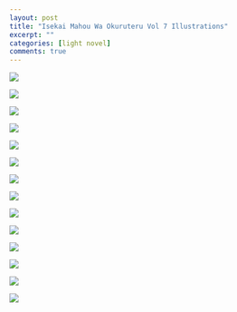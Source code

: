 ```yaml
---
layout: post
title: "Isekai Mahou Wa Okuruteru Vol 7 Illustrations"
excerpt: ""
categories: [light novel]
comments: true
---
```

![](https://raw.githubusercontent.com/EstherZerstorerisch/EstherZerstorerisch.github.io/master/img/FrontMatter1.jpg)

![](https://raw.githubusercontent.com/EstherZerstorerisch/EstherZerstorerisch.github.io/master/img/FrontMatter2.jpg)

![](https://raw.githubusercontent.com/EstherZerstorerisch/EstherZerstorerisch.github.io/master/img/FrontMatter3.jpg)

![](https://raw.githubusercontent.com/EstherZerstorerisch/EstherZerstorerisch.github.io/master/img/FrontMatter4.jpg)

![](https://raw.githubusercontent.com/EstherZerstorerisch/EstherZerstorerisch.github.io/master/img/Insert1.jpg)

![](https://raw.githubusercontent.com/EstherZerstorerisch/EstherZerstorerisch.github.io/master/img/Insert2.jpg)

![](https://raw.githubusercontent.com/EstherZerstorerisch/EstherZerstorerisch.github.io/master/img/Insert3.jpg)

![](https://raw.githubusercontent.com/EstherZerstorerisch/EstherZerstorerisch.github.io/master/img/Insert4.jpg)

![](https://raw.githubusercontent.com/EstherZerstorerisch/EstherZerstorerisch.github.io/master/img/Insert5.jpg)

![](https://raw.githubusercontent.com/EstherZerstorerisch/EstherZerstorerisch.github.io/master/img/Insert6.jpg)

![](https://raw.githubusercontent.com/EstherZerstorerisch/EstherZerstorerisch.github.io/master/img/Insert7.jpg)

![](https://raw.githubusercontent.com/EstherZerstorerisch/EstherZerstorerisch.github.io/master/img/Insert8.jpg)

![](https://raw.githubusercontent.com/EstherZerstorerisch/EstherZerstorerisch.github.io/master/img/Insert9.jpg)

![](https://raw.githubusercontent.com/EstherZerstorerisch/EstherZerstorerisch.github.io/master/img/Insert10.jpg)

